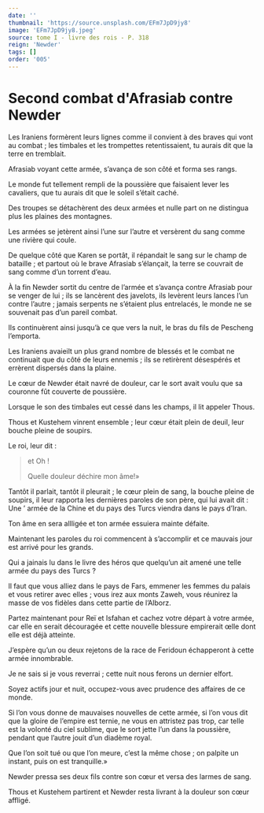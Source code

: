 ```yaml
---
date: ''
thumbnail: 'https://source.unsplash.com/EFm7JpD9jy8'
image: 'EFm7JpD9jy8.jpeg'
source: tome I - livre des rois - P. 318
reign: 'Newder'
tags: []
order: '005'
---
```


# Second combat d'Afrasiab contre Newder

Les Iraniens formèrent leurs lignes comme il convient à des braves qui vont au combat ; les timbales et les trompettes retentissaient, tu aurais dit que la terre en tremblait.

Afrasiab voyant cette armée, s’avança de son côté et forma ses rangs.

Le monde fut tellement rempli de la poussière que faisaient lever les cavaliers, que tu aurais dit que le soleil s’était caché.

Des troupes se détachèrent des deux armées et nulle part on ne distingua plus les plaines des montagnes.

Les armées se jetèrent ainsi l’une sur l’autre et versèrent du sang comme une rivière qui coule.

De quelque côté que Karen se portât, il répandait le sang sur le champ de bataille ; et partout où le brave Afrasiab s’élançait, la terre se couvrait de sang comme d’un torrent d’eau.

À la fin Newder sortit du centre de l’armée et s’avança contre Afrasiab pour se venger de lui ; ils se lancèrent des javelots, ils levèrent leurs lances l’un contre l’autre ; jamais serpents ne s’étaient plus entrelacés, le monde ne se souvenait pas d’un pareil combat.

Ils continuèrent ainsi jusqu’à ce que vers la nuit, le bras du fils de Pescheng l’emporta.

Les Iraniens avaieilt un plus grand nombre de blessés et le combat ne continuait que du côté de leurs ennemis ; ils se retirèrent désespérés et errèrent dispersés dans la plaine.

Le cœur de Newder était navré de douleur, car le sort avait voulu que sa couronne fût couverte de poussière.

Lorsque le son des timbales eut cessé dans les champs, il lit appeler Thous.

Thous et Kustehem vinrent ensemble ; leur cœur était plein de deuil, leur bouche pleine de soupirs.

Le roi, leur dit :

> et Oh !
>
> Quelle douleur déchire mon âme!»

Tantôt il parlait, tantôt il pleurait ; le cœur plein de sang, la bouche pleine de soupirs, il leur rapporta les dernières paroles de son père, qui lui avait dit : Une
’ armée de la Chine et du pays des Turcs viendra dans le pays d’Iran.

Ton âme en sera allligée et ton armée essuiera mainte défaite.

Maintenant les paroles du roi commencent à s’accomplir et ce mauvais jour est arrivé pour les grands.

Qui a jainais lu dans le livre des héros que quelqu’un ait amené une telle armée du pays des Turcs ?

Il faut que vous alliez dans le pays de Fars, emmener les femmes du palais et vous retirer avec elles ; vous irez aux monts Zaweh, vous réunirez la masse de vos fidèles dans cette partie de l’Alborz.

Partez maintenant pour Reï et Isfahan et cachez votre départ à votre armée, car elle en serait découragée et cette nouvelle blessure empirerait œlle dont elle est déjà atteinte.

J’espère qu’un ou deux rejetons de la race de Feridoun échapperont à cette armée innombrable.

Je ne sais si je vous reverrai ; cette nuit nous ferons un dernier elfort.

Soyez actifs jour et nuit, occupez-vous avec prudence des affaires de ce monde.

Si l’on vous donne de mauvaises nouvelles de cette armée, si l’on vous dit que la gloire de l’empire est ternie, ne vous en attristez pas trop, car telle est la volonté du ciel sublime, que le sort jette l’un dans la poussière, pendant que l’autre jouit d’un diadème royal.

Que l’on soit tué ou que l’on meure, c’est la même chose ; on palpite un instant, puis on est tranquille.»

Newder pressa ses deux fils contre son cœur et versa des larmes de sang.

Thous et Kustehem partirent et Newder resta livrant à la douleur son cœur affligé.
